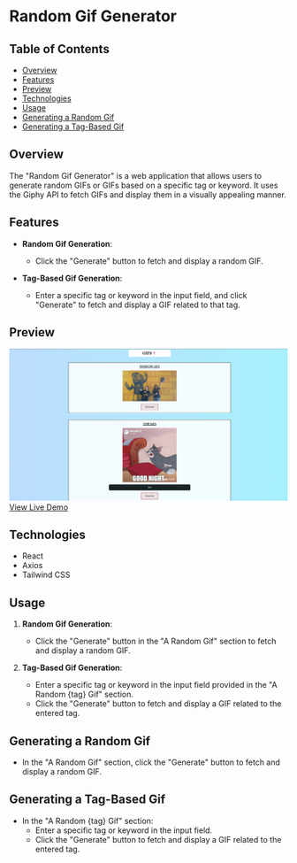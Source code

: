 # Random Gif Generator

## Table of Contents
- [Overview](#overview)
- [Features](#features)
- [Preview](#preview)
- [Technologies](#technologies)
- [Usage](#usage)
- [Generating a Random Gif](#generating-a-random-gif)
- [Generating a Tag-Based Gif](#generating-a-tag-based-gif)

## Overview

The "Random Gif Generator" is a web application that allows users to generate random GIFs or GIFs based on a specific tag or keyword. It uses the Giphy API to fetch GIFs and display them in a visually appealing manner.

## Features

- **Random Gif Generation**:
  - Click the "Generate" button to fetch and display a random GIF.

- **Tag-Based Gif Generation**:
  - Enter a specific tag or keyword in the input field, and click "Generate" to fetch and display a GIF related to that tag.

## Preview

![image](https://github.com/Astha86/Random-Gif-Generator/blob/main/public/img.png)
[View Live Demo](https://gif-generator-byastha.netlify.app/)

## Technologies

- React
- Axios
- Tailwind CSS


## Usage

1. **Random Gif Generation**:
   - Click the "Generate" button in the "A Random Gif" section to fetch and display a random GIF.

2. **Tag-Based Gif Generation**:
   - Enter a specific tag or keyword in the input field provided in the "A Random {tag} Gif" section.
   - Click the "Generate" button to fetch and display a GIF related to the entered tag.

## Generating a Random Gif

- In the "A Random Gif" section, click the "Generate" button to fetch and display a random GIF.

## Generating a Tag-Based Gif

- In the "A Random {tag} Gif" section:
  - Enter a specific tag or keyword in the input field.
  - Click the "Generate" button to fetch and display a GIF related to the entered tag.

